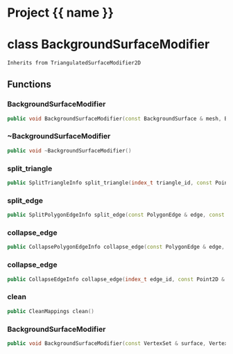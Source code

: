 <script setup>
import {useRoute} from 'vitepress'
const {path} = useRoute()
const tokens = path.split('/')
const words = tokens[2].split('-');
for (let i = 0; i < words.length; i++) {
    words[i] = words[i].charAt(0).toUpperCase() + words[i].slice(1);
    words[i] = words[i].replace('geode', 'Geode')
}
const name = words.join('-');
</script>
# Project {{ name }}

# class BackgroundSurfaceModifier


```cpp
Inherits from TriangulatedSurfaceModifier2D
```



## Functions

### BackgroundSurfaceModifier

```cpp
public void BackgroundSurfaceModifier(const BackgroundSurface & mesh, BackgroundSurfaceBuilder & builder)
```


### ~BackgroundSurfaceModifier

```cpp
public void ~BackgroundSurfaceModifier()
```


### split_triangle

```cpp
public SplitTriangleInfo split_triangle(index_t triangle_id, const Point2D & point)
```


### split_edge

```cpp
public SplitPolygonEdgeInfo split_edge(const PolygonEdge & edge, const Point2D & point)
```


### collapse_edge

```cpp
public CollapsePolygonEdgeInfo collapse_edge(const PolygonEdge & edge, const Point2D & point)
```


### collapse_edge

```cpp
public CollapseEdgeInfo collapse_edge(index_t edge_id, const Point2D & point)
```


### clean

```cpp
public CleanMappings clean()
```


### BackgroundSurfaceModifier

```cpp
public void BackgroundSurfaceModifier(const VertexSet & surface, VertexSetBuilder & builder, MeshModifierFactoryKey key)
```





